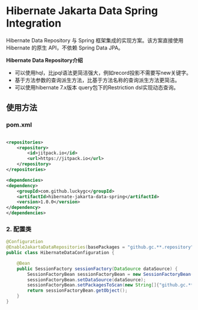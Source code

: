 # Hibernate Jakarta Data Spring Integration

Hibernate Data Repository 与 Spring 框架集成的实现方案。该方案直接使用 Hibernate 的原生 API，不依赖 Spring Data JPA。

**Hibernate Data Repository介绍**
- 可以使用hql，比jpql语法更简洁强大，例如record投影不需要写new关键字。
- 基于方法参数的查询派生方法，比基于方法名称的查询派生方法更简洁。
- 可以使用hibernate 7.x版本 query包下的Restriction dsl实现动态查询。


## 使用方法

### pom.xml

```xml

<repositories>
    <repository>
        <id>jitpack.io</id>
        <url>https://jitpack.io</url>
    </repository>
</repositories>

<dependencies>
<dependency>
    <groupId>com.github.luckygc</groupId>
    <artifactId>hibernate-jakarta-data-spring</artifactId>
    <version>1.0.0</version>
</dependency>
</dependencies>
```

### 2. 配置类

```java
@Configuration
@EnableJakartaDataRepositories(basePackages = "github.gc.**.repository")
public class HibernateDataConfiguration {

    @Bean
    public SessionFactory sessionFactory(DataSource dataSource) {
        SessionFactoryBean sessionFactoryBean = new SessionFactoryBean();
        sessionFactoryBean.setDataSource(dataSource);
        sessionFactoryBean.setPackagesToScan(new String[]{"github.gc.**.entity"});
        return sessionFactoryBean.getObject();
    }
}
```
